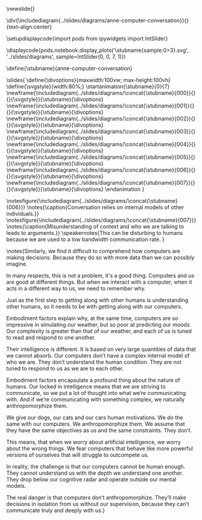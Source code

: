 \newslide{}

\div{\includediagram{../slides/diagrams/anne-computer-conversation}}{}{text-align:center}

\setupdisplaycode{import pods
from ipywidgets import IntSlider}


\displaycode{pods.notebook.display_plots('\stubname{sample:0>3}.svg', 
                            '../slides/diagrams',  sample=IntSlider(0, 0, 7, 1))}

\define{\stubname}{anne-computer-conversation}

\slides{
\define{\divoptions}{maxwidth:100vw; max-height:100vh}
\define{\svgstyle}{width:80%;}
\startanimation{\stubname}{0}{7}
\newframe{\includediagram{../slides/diagrams/\concat{\stubname}{000}}{}{}{\svgstyle}}{\stubname}{\divoptions}
\newframe{\includediagram{../slides/diagrams/\concat{\stubname}{001}}{}{}{\svgstyle}}{\stubname}{\divoptions}
\newframe{\includediagram{../slides/diagrams/\concat{\stubname}{002}}{}{}{\svgstyle}}{\stubname}{\divoptions}
\newframe{\includediagram{../slides/diagrams/\concat{\stubname}{003}}{}{}{\svgstyle}}{\stubname}{\divoptions}
\newframe{\includediagram{../slides/diagrams/\concat{\stubname}{004}}{}{}{\svgstyle}}{\stubname}{\divoptions}
\newframe{\includediagram{../slides/diagrams/\concat{\stubname}{005}}{}{}{\svgstyle}}{\stubname}{\divoptions}
\newframe{\includediagram{../slides/diagrams/\concat{\stubname}{006}}{}{}{\svgstyle}}{\stubname}{\divoptions}
\newframe{\includediagram{../slides/diagrams/\concat{\stubname}{007}}{}{}{\svgstyle}}{\stubname}{\divoptions}
\endanimation
}

\notesfigure{\includediagram{../slides/diagrams/\concat{\stubname}{006}}}
\notes{\caption{Conversation relies on internal models of other individuals.}}
\notesfigure{\includediagram{../slides/diagrams/\concat{\stubname}{007}}}
\notes{\caption{Misunderstanding of context and who we are talking to leads to arguments.}}
\speakernotes{This can be disturbing to humans because we are used to a low bandwidth communication rate. }


\notes{Similarly, we find it difficult to comprehend how computers are making decisions. Because they do so with more data than we can possibly imagine.

In many respects, this is not a problem, it's a good thing. Computers and us are good at different things. But when we interact with a computer, when it acts in a different way to us, we need to remember why.

Just as the first step to getting along with other humans is understanding other humans, so it needs to be with getting along with our computers. 

Embodiment factors explain why, at the same time, computers are so impressive in simulating our weather, but so poor at predicting our moods. Our complexity is greater than that of our weather, and each of us is tuned to read and respond to one another.

Their intelligence is different. It is based on very large quantities of data that we cannot absorb. Our computers don’t have a complex internal model of who we are. They don’t understand the human condition. They are not tuned to respond to us as we are to each other.

Embodiment factors encapsulate a profound thing about the nature of humans. Our locked in intelligence means that we are striving to communicate, so we put a lot of thought into what we’re communicating with. And if we’re communicating with something complex, we naturally anthropomorphize them. 

We give our dogs, our cats and our cars human motivations. We do the same with our computers. We anthropomorphize them. We assume that they have the same objectives as us and the same constraints. They don’t. 

This means, that when we worry about artificial intelligence, we worry about the wrong things. We fear computers that behave like more powerful versions of ourselves that will struggle to outcompete us. 

In reality, the challenge is that our computers cannot be human enough. They cannot understand us with the depth we understand one another. They drop below our cognitive radar and operate outside our mental models. 

The real danger is that computers don’t anthropomorphize. They’ll make decisions in isolation from us without our supervision, because they can’t communicate truly and deeply with us.}

